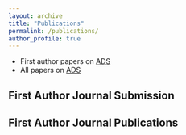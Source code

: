 ```yaml
---
layout: archive
title: "Publications"
permalink: /publications/
author_profile: true
---
```


* First author papers on [ADS](https://ui.adsabs.harvard.edu/user/libraries/ZyOEINiESPykcjlaAsr2tw) 
* All papers on [ADS](https://ui.adsabs.harvard.edu/user/libraries/k0VT6nQWRde7mna9CR2Wag)

<h2>First Author Journal Submission</h2> 

<h2>First Author Journal Publications</h2>